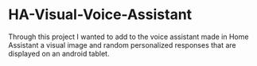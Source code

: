 # HA-Visual-Voice-Assistant
Through this project I wanted to add to the voice assistant made in Home Assistant a visual image and random personalized responses that are displayed on an android tablet.
